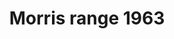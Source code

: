 ---
    title: Morris range 1963
    slug: Morris-range-1963
    description:
    code: Morris-range-1963
    image: https://cmdiy-archive.s3.us-east-1.amazonaws.com/adverts/images/Morris+range+1963.jpeg
    download: https://cmdiy-archive.s3.us-east-1.amazonaws.com/adverts/documents/Morris+range+1963.pdf
---